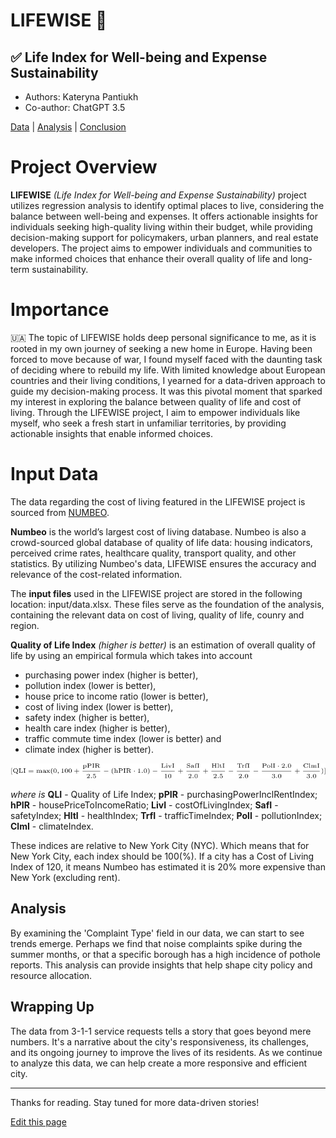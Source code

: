 
# LIFEWISE 🏡
## ✅ Life Index for Well-being and Expense Sustainability

- Authors: Kateryna Pantiukh
- Co-author: ChatGPT 3.5

[Data]() | [Analysis](/Analysis) | [Conclusion](/)


# Project Overview

**LIFEWISE** _(Life Index for Well-being and Expense Sustainability)_ project utilizes regression analysis to identify optimal places to live, considering the balance between well-being and expenses. It offers actionable insights for individuals seeking high-quality living within their budget, while providing decision-making support for policymakers, urban planners, and real estate developers. The project aims to empower individuals and communities to make informed choices that enhance their overall quality of life and long-term sustainability. 

# Importance

🇺🇦 The topic of LIFEWISE holds deep personal significance to me, as it is rooted in my own journey of seeking a new home in Europe. Having been forced to move because of war, I found myself faced with the daunting task of deciding where to rebuild my life. With limited knowledge about European countries and their living conditions, I yearned for a data-driven approach to guide my decision-making process. It was this pivotal moment that sparked my interest in exploring the balance between quality of life and cost of living. Through the LIFEWISE project, I aim to empower individuals like myself, who seek a fresh start in unfamiliar territories, by providing actionable insights that enable informed choices.

# Input Data

The data regarding the cost of living featured in the LIFEWISE project is sourced from [NUMBEO](https://www.numbeo.com/cost-of-living/rankings_by_country.jsp). 

**Numbeo** is the world’s largest cost of living database. Numbeo is also a crowd-sourced global database of quality of life data: housing indicators, perceived crime rates, healthcare quality, transport quality, and other statistics. By utilizing Numbeo's data, LIFEWISE ensures the accuracy and relevance of the cost-related information.

The **input files** used in the LIFEWISE project are stored in the following location: input/data.xlsx. These files serve as the foundation of the analysis, containing the relevant data on cost of living, quality of life, counry and region.

**Quality of Life Index** _(higher is better)_ is an estimation of overall quality of life by using an empirical formula which takes into account 
- purchasing power index (higher is better), 
- pollution index (lower is better), 
- house price to income ratio (lower is better), 
- cost of living index (lower is better), 
- safety index (higher is better), 
- health care index (higher is better), 
- traffic commute time index (lower is better) and 
- climate index (higher is better).

![Formula](input/CodeCogsEqn-1.svg)

_where is_
**QLI** - Quality of Life Index;
**pPIR** - purchasingPowerInclRentIndex;
**hPIR** - housePriceToIncomeRatio;
**LivI** - costOfLivingIndex;
**SafI** - safetyIndex;
**HltI** - healthIndex;
**TrfI** - trafficTimeIndex;
**PolI** - pollutionIndex;
**ClmI** - climateIndex.

These indices are relative to New York City (NYC). Which means that for New York City, each index should be 100(%). If a city has a Cost of Living Index of 120, it means Numbeo has estimated it is 20% more expensive than New York (excluding rent).

## Analysis

By examining the 'Complaint Type' field in our data, we can start to see trends emerge. Perhaps we find that noise complaints spike during the summer months, or that a specific borough has a high incidence of pothole reports. This analysis can provide insights that help shape city policy and resource allocation.



## Wrapping Up

The data from 3-1-1 service requests tells a story that goes beyond mere numbers. It's a narrative about the city's responsiveness, its challenges, and its ongoing journey to improve the lives of its residents. As we continue to analyze this data, we can help create a more responsive and efficient city.

---

Thanks for reading. Stay tuned for more data-driven stories!

[Edit this page](https://github.com/onefact/blog.datathinking.org/edit/main/pages/understanding-3-1-1-service-requests.md)
